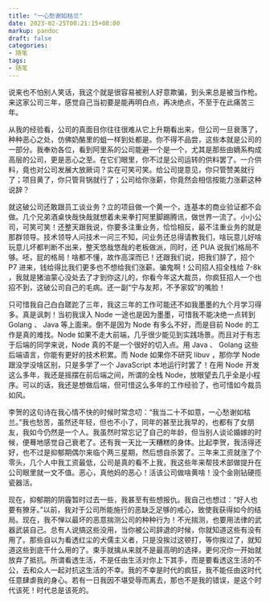 ```yaml
---
title: "一心愁谢如枯兰"
date: 2023-02-25T00:21:15+08:00
markup: pandoc
draft: false
categories:
- 随笔
tags:
- 随笔
---
```


说来也不怕别人笑话，我这个就是很容易被别人好意欺骗，到头来总是被当作枪。来这家公司三年，感觉自己当初要是能再明白点，再决绝点，不至于在此痛苦三年。

从我的经验看，公司的真面目你往往很难从它上升期看出来，但公司一旦衰落了，种种恶心之处，仿佛奶酪里的蛆一样到处都是。你不得不品尝，这些本就是公司的一部分。我奉劝各位，看到阿里系的公司能避一个是一个，尤其是那些由嫡系构成高层的公司，更是恶心之至。在它们眼里，你不过是公司运转的供料罢了。一介供料，竟也对公司发展大放厥词？实在可笑可笑。给公司提意见，你只管赞美就行了；项目黄了，你只管背锅就行了；公司给你涨薪，你竟然会相信按能力涨薪这种说辞？

就这破公司还敢跟员工谈业务？立的项目做一个黄一个，连基本的商业验证都不会做。几个兄弟酒桌快哉快哉就想着未来拳打阿里脚踢腾讯，做世界一流了。小小公司，可笑可笑！还整天跟我说，你要多注重业务，恰恰相反，最不注重业务的就是那群领导。技术领导人问技术一问三不知，问业务还总得请教我们，啥玩意儿好啥玩意儿坏都判断不出来，整天悠哉悠哉的老板做派，同时，还 PUA 说我们格局不够。呸，屁的格局！啥都不懂，故作高深而已！还跟我们说，把我们辞了，招个 P7 进来，钱给得比我们更多也不想给我们涨薪。骗鬼啊！公司招人招全栈给 7-8k ，我就是猪油蒙心没处去了才到你这儿的，你看今年这大裁员，你疯狂招人一个也招不到，这破公司自己的毛病。还一副“宁与友邦，不予家奴”的嘴脸！

只可惜我自己白白蹉跎了三年，我这三年的工作可能还不如我墨墨的九个月学习得多。真是讽刺！当初我误入 Node 一途也是因为墨墨，可惜我不能决绝一点转到 Golang 、 Java 等上面来。倒不是因为 Node 有多么不好，而是目前 Node 的工作是真的难找。Node 如果不走大前端，几乎很少能见到实践场景。而且对于有志于后端的同学来说，Node 真的不是一个很好的切入点。用 Java 、 Golang 这些后端语言，你能有更好的技术积累。而 Node 如果你不研究 libuv ，那你学 Node 跟没学没啥区别，只是多学了一个 JavaScript 本地运行时罢了！在用 Node 开发这么多年，我还是摇摆在前后端之间，所谓的全栈 Node，放眼望去几乎全是小程序。可以的话，我还是想做后端，但可惜这么多年的工作经验了，也可惜如今裁员如风。

李贺的这句诗在我心情不快的时候时常念叨：“我当二十不如意，一心愁谢如枯兰。”我也愁苦，虽然还年轻，但也不小了，同年的甚至比我早的，也都有了女朋友，我如今仍然是一个人。我虽然时常忘记了自己的年龄，但当别人谈论婚嫁的时候，便蓦地感觉自己衰老了。还有我一天比一天糟糕的身体。比起李贺，我活得还好，也不过是抑郁期偶尔来临个两三星期，然后想自杀罢了。三年来工资就涨了个零头，几个人中我工资最低，公司是真的看不上我，我这些年来帮技术部做提升在公司眼里就一文不值。恶心，真他妈的恶心！活该公司做啥黄啥！没个金刚钻硬揽瓷器活。

现在，抑郁期的阴霾暂时过去一些，我甚至有些想报仇。我自己也想过：“好人也要有獠牙。”以前，我对于公司所能施行的恶缺乏足够的戒心，致使我获得如今的结局。现在，我不惮以最坏的恶意揣测公司的种种行为！不光揣测，也要用法律的武器武装自己。总有人说搞这些没用，当你被公司辞退的时候，你就知道这些有没有用了。那些自以为看透红尘的犬儒主义者，只是没挨过这顿打，等你挨过了，就知道这些到底干什么用的了。束手就擒从来就不是最高明的选择，更何况你一开始就放弃了抵抗。所谓看透生活，不是任由生活对你上下其手，而是要看透这生活的不公，去和众人一起对抗这生活的不幸。我的不幸是时代的疯狂，我不能任由这时代任意肆虐我的身心。若有一日我因不堪受辱而离去，那也不是我的错误，是这个时代该死！时代总是该死的。
